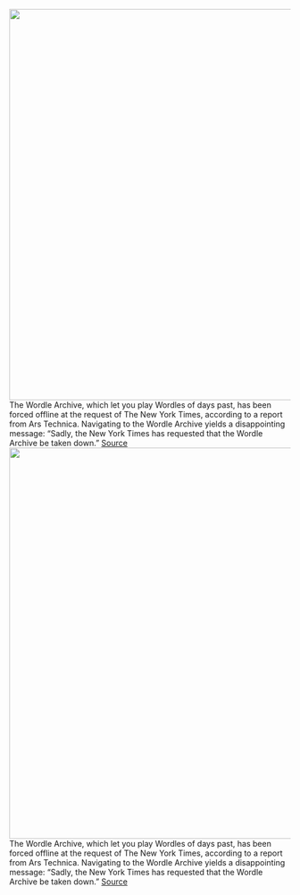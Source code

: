 <img src='https://cdn.vox-cdn.com/thumbor/K1lQAMDFD2l5ASv7b8OvWDkQ25c=/0x0:5123x3415/1200x800/filters:focal(2546x1630:3364x2448)/cdn.vox-cdn.com/uploads/chorus_image/image/70630071/1239008963.0.jpg' width='700px' /><br/>
The Wordle Archive, which let you play Wordles of days past, has been forced offline at the request of The New York Times, according to a report from Ars Technica. Navigating to the Wordle Archive yields a disappointing message: “Sadly, the New York Times has requested that the Wordle Archive be taken down.”
<a href='https://www.theverge.com/2022/3/16/22980713/new-york-times-wordle-archive-takedown'> Source <a/><img src='https://cdn.vox-cdn.com/thumbor/K1lQAMDFD2l5ASv7b8OvWDkQ25c=/0x0:5123x3415/1200x800/filters:focal(2546x1630:3364x2448)/cdn.vox-cdn.com/uploads/chorus_image/image/70630071/1239008963.0.jpg' width='700px' /><br/>
The Wordle Archive, which let you play Wordles of days past, has been forced offline at the request of The New York Times, according to a report from Ars Technica. Navigating to the Wordle Archive yields a disappointing message: “Sadly, the New York Times has requested that the Wordle Archive be taken down.”
<a href='https://www.theverge.com/2022/3/16/22980713/new-york-times-wordle-archive-takedown'> Source <a/>